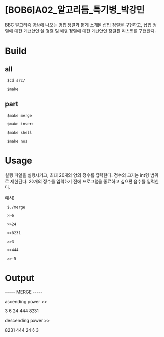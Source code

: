 # [BOB6]A02_알고리듬_특기병_박강민

BBC 알고리즘 영상에 나오는 병합 정렬과 짧게 소개된 삽입 정렬을 구현하고, 삽입 정렬에 대한 개선안인 쉘 정렬 및 배열 정렬에 대한 개선안인 정렬된 리스트를 구현한다.



Build
=======

all
-----

```
 $cd src/

 $make
```


part
-----

```
 $make merge

 $make insert

 $make shell

 $make nos
```



Usage
=======

실행 파일을 실행시키고, 최대 20개의 양의 정수를 입력한다. 정수의 크기는 int형 범위로 제한된다.
20개의 정수를 입력하기 전에 프로그램을 종료하고 싶으면 음수를 입력한다.

예시)

```
 $./merge

 >>6

 >>24

 >>8231

 >>3

 >>444

 >>-5
```



Output
=======

----- MERGE -----

ascending power >>

 3  6  24  444  8231

descending power >>

 8231 444 24 6 3

